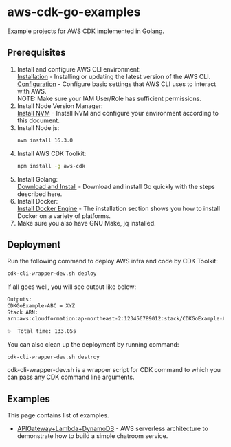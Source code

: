 # aws-cdk-go-examples
Example projects for AWS CDK implemented in Golang.

## Prerequisites
1. Install and configure AWS CLI environment:<br />
   [Installation] - Installing or updating the latest version of the AWS CLI.<br />
   [Configuration] - Configure basic settings that AWS CLI uses to interact with AWS.<br />
   NOTE: Make sure your IAM User/Role has sufficient permissions.
2. Install Node Version Manager:<br />
   [Install NVM] - Install NVM and configure your environment according to this document.
3. Install Node.js:<br />
    ```sh
    nvm install 16.3.0
    ```
4. Install AWS CDK Toolkit:
    ```sh
    npm install -g aws-cdk
    ```
5. Install Golang:<br />
   [Download and Install] - Download and install Go quickly with the steps described here.
6. Install Docker:<br />
   [Install Docker Engine] - The installation section shows you how to install Docker on a variety of platforms.
7. Make sure you also have GNU Make, jq installed.

[Installation]: <https://docs.aws.amazon.com/cli/latest/userguide/getting-started-install.html>
[Configuration]: <https://docs.aws.amazon.com/cli/latest/userguide/cli-configure-quickstart.html>
[Install NVM]: <https://github.com/nvm-sh/nvm#install--update-script>
[Download and Install]: <https://go.dev/doc/install>
[Install Docker Engine]: <https://docs.docker.com/engine/install/>

## Deployment
Run the following command to deploy AWS infra and code by CDK Toolkit:<br />
  ```sh
  cdk-cli-wrapper-dev.sh deploy
  ```
If all goes well, you will see output like below:<br />
  ```sh
  Outputs:
  CDKGoExample-ABC = XYZ
  Stack ARN:
  arn:aws:cloudformation:ap-northeast-2:123456789012:stack/CDKGoExample-ABC/225b9050-a414-11ec-b5c2-0ab842e4df54
  
  ✨  Total time: 133.05s
  ```
You can also clean up the deployment by running command:<br />
  ```sh
  cdk-cli-wrapper-dev.sh destroy
  ```
cdk-cli-wrapper-dev.sh is a wrapper script for CDK command to which you can pass any CDK command line arguments.

## Examples

This page contains list of examples.

- [APIGateway+Lambda+DynamoDB](./serverless/apigateway_lambda_ddb) - AWS serverless architecture to demonstrate how to build a simple chatroom service.
